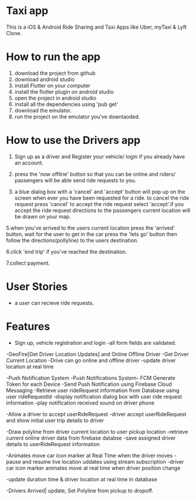 # Taxi app
 This is a iOS & Android Ride Sharing and Taxi Apps like Uber, myTaxi & Lyft Clone.
 
# How to run the app
1. download the project from github
2. download android studio
3. install Flutter on your computer
4. install the flutter plugin on android studio
5. open the project in android studio
6. install all the dependencies using 'pub get'
7. download the emulator. 
8. run the project on the emulator you've downlaoded.

# How to use the Drivers app
1. Sign up as a driver and Register your vehicle/ login if you already have an account.
2. press the 'now offline' button so that you can be online and riders/ passengers will be able send ride requests to you.

3. a blue dialog box with a 'cancel' and 'accept' button will pop up on the screen when ever you have been requested for a ride. to cancel the ride request press 'cancel' to accept the ride request select 'accept'.if you accept the ride request directions to the passengers current location will be drawn on your map.

5.when you've arrived to the users current location press the 'arrived' button, wait for the user to get in the car press the 'lets go' button then follow the directions(pollyline) to the users destination.

6.click 'end trip' if you've reached the destination.

7.collect payment.

# User Stories
- a user can recieve ride requests.

# Features
- Sign up, vehicle registration and login
 -all form fields are validated.


-GeoFire[Get Driver Location Updates] and Online Offline Driver
 -Get Driver Current Location
 -Drive can go online and offline driver
 -update driver location at real time

-Push Notification System
 -Push Notifications System- FCM Generate Token   for each Device
 -Send Push Notification using Firebase Cloud Messaging
 -Retrieve user rideRequest information from Database using user rideRequestId
 -display notification dialog box with user ride request information
 -play notification received sound on driver phone
 
-Allow a driver to accept userRideRequest
 -driver accept userRideRequest and show initial user trip details to driver

-Draw polyline from driver current location to user pickup location
 -retrieve current online driver data from firebase databse
 -save assigned driver details to userRideRequest information
 
-Animates move car icon marker at Real Time when the driver moves
 -pause and resume live location uddates using stream subscription
 -driver car icon marker animates move at real time when driver position change
 
 -update duration time & driver location at real time in database
 
-Drivers Arrived| update, Set Polyline from pickup to dropoff.
 
      
      
 
 




  

 
 


